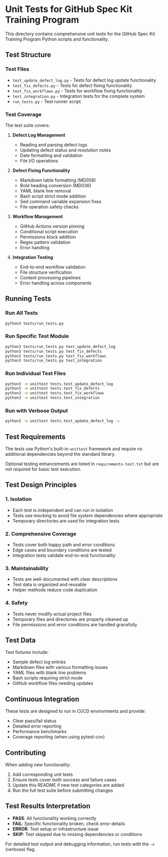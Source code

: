 
# Unit Tests for GitHub Spec Kit Training Program

This directory contains comprehensive unit tests for the GitHub Spec Kit Training Program Python scripts and functionality.

## Test Structure

### Test Files

- `test_update_defect_log.py` - Tests for defect log update functionality
- `test_fix_defects.py` - Tests for defect fixing functionality  
- `test_fix_workflows.py` - Tests for workflow fixing functionality
- `test_integration.py` - Integration tests for the complete system
- `run_tests.py` - Test runner script

### Test Coverage

The test suite covers:

1. **Defect Log Management**
   - Reading and parsing defect logs
   - Updating defect status and resolution notes
   - Date formatting and validation
   - File I/O operations

2. **Defect Fixing Functionality**
   - Markdown table formatting (MD058)
   - Bold heading conversion (MD036)
   - YAML blank line removal
   - Bash script strict mode addition
   - Sed command variable expansion fixes
   - File operation safety checks

3. **Workflow Management**
   - GitHub Actions version pinning
   - Conditional script execution
   - Permissions block addition
   - Regex pattern validation
   - Error handling

4. **Integration Testing**
   - End-to-end workflow validation
   - File structure verification
   - Content processing pipelines
   - Error handling across components

## Running Tests

### Run All Tests
```bash
python3 tests/run_tests.py
```

### Run Specific Test Module
```bash
python3 tests/run_tests.py test_update_defect_log
python3 tests/run_tests.py test_fix_defects
python3 tests/run_tests.py test_fix_workflows
python3 tests/run_tests.py test_integration
```

### Run Individual Test Files
```bash
python3 -m unittest tests.test_update_defect_log
python3 -m unittest tests.test_fix_defects
python3 -m unittest tests.test_fix_workflows
python3 -m unittest tests.test_integration
```

### Run with Verbose Output
```bash
python3 -m unittest tests.test_update_defect_log -v
```

## Test Requirements

The tests use Python's built-in `unittest` framework and require no additional dependencies beyond the standard library.

Optional testing enhancements are listed in `requirements-test.txt` but are not required for basic test execution.

## Test Design Principles

### 1. **Isolation**
- Each test is independent and can run in isolation
- Tests use mocking to avoid file system dependencies where appropriate
- Temporary directories are used for integration tests

### 2. **Comprehensive Coverage**
- Tests cover both happy path and error conditions
- Edge cases and boundary conditions are tested
- Integration tests validate end-to-end functionality

### 3. **Maintainability**
- Tests are well-documented with clear descriptions
- Test data is organized and reusable
- Helper methods reduce code duplication

### 4. **Safety**
- Tests never modify actual project files
- Temporary files and directories are properly cleaned up
- File permissions and error conditions are handled gracefully

## Test Data

Test fixtures include:
- Sample defect log entries
- Markdown files with various formatting issues
- YAML files with blank line problems
- Bash scripts requiring strict mode
- GitHub workflow files needing updates

## Continuous Integration

These tests are designed to run in CI/CD environments and provide:
- Clear pass/fail status
- Detailed error reporting
- Performance benchmarks
- Coverage reporting (when using pytest-cov)

## Contributing

When adding new functionality:
1. Add corresponding unit tests
2. Ensure tests cover both success and failure cases
3. Update this README if new test categories are added
4. Run the full test suite before submitting changes

## Test Results Interpretation

- **PASS**: All functionality working correctly
- **FAIL**: Specific functionality broken, check error details
- **ERROR**: Test setup or infrastructure issue
- **SKIP**: Test skipped due to missing dependencies or conditions

For detailed test output and debugging information, run tests with the `-v` (verbose) flag.
